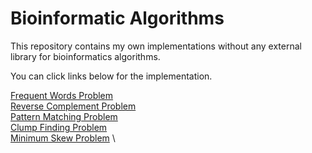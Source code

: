 # Bioinformatic Algorithms

This repository contains my own implementations without any external library for bioinformatics algorithms.

You can click links below for the implementation.

<a href="https://github.com/bariscamli/bioinformatic-algorithms/blob/main/src/Chapter_1/frequent_words_problem.py/">Frequent Words Problem</a> \
<a href="https://github.com/bariscamli/bioinformatic-algorithms/blob/main/src/Chapter_1/reverse_complement_problem.py/">Reverse Complement Problem</a> \
<a href="https://github.com/bariscamli/bioinformatic-algorithms/blob/main/src/Chapter_1/pattern_matching_problem.py/">Pattern Matching Problem</a> \
<a href="https://github.com/bariscamli/bioinformatic-algorithms/blob/main/src/Chapter_1/clump_finding_problem.py/">Clump Finding Problem</a> \
<a href="https://github.com/bariscamli/bioinformatic-algorithms/blob/main/src/Chapter_1/minimum_skew_problem.py/">Minimum Skew Problem</a> \

